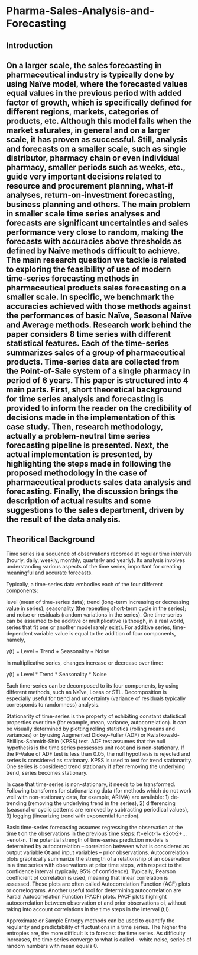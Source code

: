 # Pharma-Sales-Analysis-and-Forecasting

<h2> Introduction <h2>

<p>On a larger scale, the sales forecasting in pharmaceutical industry is typically done by using Naïve model, where the forecasted values equal values in the previous period with added factor of growth, which is specifically defined for different regions, markets, categories of products, etc. Although this model fails when the market saturates, in general and on a larger scale, it has proven as successful. Still, analysis and forecasts on a smaller scale, such as single distributor, pharmacy chain or even individual pharmacy, smaller periods such as weeks, etc., guide very important decisions related to resource and procurement planning, what-if analyses, return-on-investment forecasting, business planning and others. The main problem in smaller scale time series analyses and forecasts are significant uncertainties and sales performance very close to random, making the forecasts with accuracies above thresholds as defined by Naïve methods difficult to achieve.
The main research question we tackle is related to exploring the feasibility of use of modern time-series forecasting methods in pharmaceutical products sales forecasting on a smaller scale. In specific, we benchmark the accuracies achieved with those methods against the performances of basic Naïve, Seasonal Naïve and Average methods.
Research work behind the paper considers 8 time series with different statistical features. Each of the time-series summarizes sales of a group of pharmaceutical products. Time-series data are collected from the Point-of-Sale system of a single pharmacy in period of 6 years.
This paper is structured into 4 main parts. First, short theoretical background for time series analysis and forecasting is provided to inform the reader on the credibility of decisions made in the implementation of this case study. Then, research methodology, actually a problem-neutral time series forecasting pipeline is presented. Next, the actual implementation is presented, by highlighting the steps made in following the proposed methodology in the case of pharmaceutical products sales data analysis and forecasting. Finally, the discussion brings the description of actual results and some suggestions to the sales department, driven by the result of the data analysis.<p>


## Theoritical Background
	
Time series is a sequence of observations recorded at regular time intervals (hourly, daily, weekly, monthly, quarterly and yearly). Its analysis involves understanding various aspects of the time series, important for creating meaningful and accurate forecasts.

Typically, a time-series data embodies each of the four different components:

level (mean of time-series data);
trend (long-term increasing or decreasing value in series);
seasonality (the repeating short-term cycle in the series); and
noise or residuals (random variations in the series).
One time-series can be assumed to be additive or multiplicative (although, in a real world, series that fit one or another model rarely exist). For additive series, time-dependent variable value is equal to the addition of four components, namely,

y(t) = Level + Trend + Seasonality + Noise

In multiplicative series, changes increase or decrease over time:

y(t) = Level * Trend * Seasonality * Noise

Each time-series can be decomposed to its four components, by using different methods, such as Naïve, Loess or STL. Decomposition is especially useful for trend and uncertainty (variance of residuals typically corresponds to randomness) analysis.

Stationarity of time-series is the property of exhibiting constant statistical properties over time (for example, mean, variance, autocorrelation). It can be visually determined by plotting rolling statistics (rolling means and variances) or by using Augmented Dickey-Fuller (ADF) or Kwiatkowski-Phillips-Schmidt-Shin (KPSS) test. ADF test assumes that the null hypothesis is the time series possesses unit root and is non-stationary. If the P-Value of ADF test is less than 0.05, the null hypothesis is rejected and series is considered as stationary. KPSS is used to test for trend stationarity. One series is considered trend stationary if after removing the underlying trend, series becomes stationary.

In case that time-series is non-stationary, it needs to be transformed. Following transforms for stationarizing data (for methods which do not work well with non-stationary data, for example, ARIMA) are available: 1) de-trending (removing the underlying trend in the series), 2) differencing (seasonal or cyclic patterns are removed by subtracting periodical values), 3) logging (linearizing trend with exponential function).

Basic time-series forecasting assumes regressing the observation at the time t on the observations in the previous time steps: ft=e1ot-1+ e2ot-2+…+enot-n. The potential strength of time-series prediction models is determined by autocorrelation – correlation between what is considered as output variable Ot and input variables – prior observations. Autocorrelation plots graphically summarize the strength of a relationship of an observation in a time series with observations at prior time steps, with respect to the confidence interval (typically, 95% of confidence). Typically, Pearson coefficient of correlation is used, meaning that linear correlation is assessed. These plots are often called Autocorrelation Function (ACF) plots or correlograms. Another useful tool for determining autocorrelation are Partial Autocorrelation Function (PACF) plots. PACF plots highlight autocorrelation between observation ot and prior observations oi, without taking into account correlations in the time steps in the interval (t,i).

Approximate or Sample Entropy methods can be used to quantify the regularity and predictability of fluctuations in a time series. The higher the entropies are, the more difficult is to forecast the time series. As difficulty increases, the time series converge to what is called – white noise, series of random numbers with mean equals 0.


